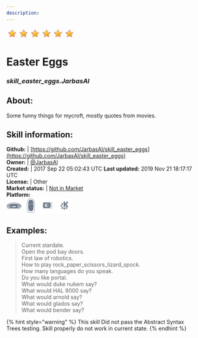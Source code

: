 ```yaml
--- 
description: 
---
```


![](../.gitbook/assets/star.png)![](../.gitbook/assets/star.png)![](../.gitbook/assets/star.png)![](../.gitbook/assets/star.png)![](../.gitbook/assets/star.png)![](../.gitbook/assets/star.png)  
# Easter Eggs  
### _skill_easter_eggs.JarbasAl_  
## About:  
Some funny things for mycroft, mostly quotes from movies.

## Skill information:  
**Github:** | [https://github.com/JarbasAl/skill_easter_eggs](https://github.com/JarbasAl/skill_easter_eggs)  
**Owner:** | [@JarbasAl](https://github.com/JarbasAl)  
**Created:** | 2017 Sep 22 05:02:43 UTC  **Last updated:** 2019 Nov 21 18:17:17 UTC  
**License:** | Other  
**Market status:** | [Not in Market](https://market.mycroft.ai/skill/)  
**Platform:**  
 ![](../.gitbook/assets/mark-1-icon.png)  ![](../.gitbook/assets/mark-2-icon.png)  ![](../.gitbook/assets/picroft-icon.png)  ![](../.gitbook/assets/kde.png)   
## Examples:  
> Current stardate.  
> Open the pod bay doors.  
> First law of robotics.  
> How to play rock_paper_scissors_lizard_spock.  
> How many languages do you speak.  
> Do you like portal.  
> What would duke nukem say?  
> What would HAL 9000 say?  
> What would arnold say?  
> What would glados say?  
> What would bender say?  
  
{% hint style="warning" %}
This skill Did not pass the Abstract Syntax Trees testing. Skill properly do not work in current state.
{% endhint %}
